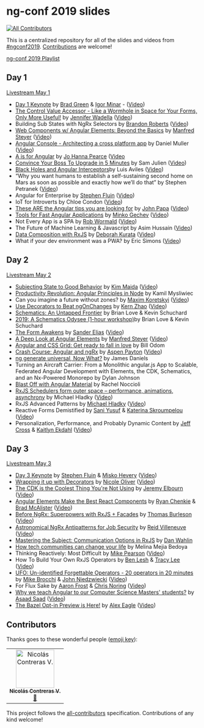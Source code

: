 # ng-conf 2019 slides
[![All Contributors](https://img.shields.io/badge/all_contributors-1-orange.svg?style=flat-square)](#contributors)

This is a centralized repository for all of the slides and videos from [#ngconf2019](https://twitter.com/search?q=%23ngconf2019&src=tyah). [Contributions](#contributors) are welcome!

[ng-conf 2019 Playlist](https://www.youtube.com/watch?v=xvU44SRVrik&list=PLOETEcp3DkCpimylVKTDe968yNmNIajlR)

## Day 1
[Livestream May 1](https://www.youtube.com/watch?v=n-RTxeyLbsk)
* [Day 1 Keynote](https://docs.google.com/presentation/d/19yTRqHT1v4SQz5kXCL6OrIWvH9M20029s_ri5Eil03Y/edit?usp=sharing) by [Brad Green](https://twitter.com/bradlygreen) & [Igor Minar](https://twitter.com/IgorMinar) - ([Video](https://www.youtube.com/watch?v=O0xx5SvjmnU))
* [The Control Value Accessor - Like a Wormhole in Space for Your Forms, Only More Useful!](https://tehfedaykin.github.io/WormholesandCVAs/) by [Jennifer Wadella](https://twitter.com/likeOMGitsFEDAY) ([Video](https://www.youtube.com/watch?v=kVbLSN0AW-Y))
* Building Sub States with NgRx Selectors by [Brandon Roberts](https://twitter.com/brandontroberts) ([Video](https://www.youtube.com/watch?v=RXuSDiLmcN0))
* [Web Components w/ Angular Elements: Beyond the Basics](https://www.softwarearchitekt.at/talk/ngconnect2019/elements) by [Manfred Steyer](https://twitter.com/ManfredSteyer) ([Video](https://www.youtube.com/watch?v=E9i3YBFxSSE))
* [Angular Console - Architecting a cross platform app](https://docs.google.com/presentation/d/1TrPQ5Gq8DFeRXH_h2E9RsNZ6NUsyET5d0B_eQ4TZzcE/edit?usp=sharing) by Daniel Muller ([Video](https://www.youtube.com/watch?v=YzkMFFkzrls))	
* [A is for Angular](https://www.youtube.com/watch?v=lgGpU_o8Kqw) by [Jo Hanna Pearce](https://twitter.com/jdpearce) ([Video](https://www.youtube.com/watch?v=lgGpU_o8Kqw)
* [Convince Your Boss To Upgrade in 5 Minutes](http://samj.im/ngconf) by Sam Julien ([Video](https://www.youtube.com/watch?v=VS2qZe6ewZA))
* [Black Holes and Angular Interceptors](https://luixaviles.com/ngconf-2019/ )by Luis Aviles ([Video](https://www.youtube.com/watch?v=peFWJYFvfQU))
* “Why you want humans to establish a self-sustaining second home on Mars as soon as possible and exactly how we’ll do that” by Stephen Petranek ([Video](https://www.youtube.com/watch?v=_Up7GU-F9zc))
* Angular for Enterprise by [Stephen Fluin](https://twitter.com/stephenfluin) ([Video](https://www.youtube.com/watch?v=4d1HYKL2tt4&t=5s))
* IoT for Introverts by Chloe Condon ([Video](https://www.youtube.com/watch?v=_K30eBabb3A))
* [These ARE the Angular tips you are looking for](https://slides.com/johnpapa/ngconf2019-3-angular-tips) by [John Papa](https://twitter.com/John_Papa) ([Video](https://www.youtube.com/watch?v=2ZFgcTOcnUg))
* [Tools for Fast Angular Applications](https://speakerdeck.com/mgechev/tools-for-fast-angular-applications) by [Minko Gechev](https://twitter.com/mgechev) ([Video](https://www.youtube.com/watch?v=5VlBaaXO6ok))
* Not Every App is a SPA by [Rob Wormald](https://twitter.com/robwormald)	([Video](https://www.youtube.com/watch?v=JX5GGu_7JKc))
 * The Future of Machine Learning & Javascript by Asim Hussain ([Video](https://www.youtube.com/watch?v=hfSjaChrGpI))
* [Data Composition with RxJS](http://bit.ly/deborahk-ngconf2019) by [Deborah Kurata](https://twitter.com/DeborahKurata) ([Video](https://www.youtube.com/watch?v=Z76QlSpYcck))	
* What if your dev environment was a PWA? by Eric Simons ([Video](https://www.youtube.com/watch?v=i01V52I56TA))

## Day 2
[Livestream May 2](https://www.youtube.com/watch?v=sIWvhPXZHc0)
* [Subjecting State to Good Behavior](https://cloud.kmaida.io/KimMaida-SubjectingStateToGoodBehavior.pdf) by [Kim Maida](https://twitter.com/KimMaida) ([Video](https://www.youtube.com/watch?v=XuRpn8KXw6g&list=PLOETEcp3DkCpimylVKTDe968yNmNIajlR&index=23))
* [Productivity Revolution: Angular Principles in Node](https://speakerdeck.com/kamilmysliwiec/productivity-revolution-angular-principles-in-node) by Kamil Mysliwiec
* Can you imagine a future without zones? by [Maxim Koretskyi](https://twitter.com/maxkoretskyi) ([Video](https://www.youtube.com/watch?v=TRfDXG98_Qg))
* [Use Decorators to Beat ngOnChanges](https://docs.google.com/presentation/d/1VhVKngkWCC_tswsf9R_uk7ruRRxoKhhm95K8v0HayAY/edit?usp=sharing) by [Kern Zhao](https://twitter.com/zhaosiyang0909) ([Video](https://www.youtube.com/watch?v=rVDMmlCRvkg))
* [Schematics: An Untapped Frontier](https://docs.google.com/presentation/d/156wl847PwJE5kUQ4PiiS8Qw74tI8Fpj2q3hQTrg8e4U/edit?usp=sharing) by Brian Love & Kevin Schuchard
* [2019: A Schematics Odysee (1-hour workshop)](https://docs.google.com/presentation/d/1h8s5tQssvbzSt77hs7VQT9w5IGAjFXNEUVap6HITjJA/edit?usp=sharing)by Brian Love & Kevin Schuchard
* [The Form Awakens](https://docs.google.com/presentation/d/1HyoAuf9_kiBp9B-9mTHPuTTzhgRvHBR5V-AQs81oXNU/edit?usp=sharing) by [Sander Elias](https://twitter.com/esosanderelias) ([Video](https://youtu.be/JCjyjdlaoaI))
* [A Deep Look at Angular Elements](https://speakerdeck.com/manfredsteyer/a-deep-look-at-angular-elements) by [Manfred Steyer](https://twitter.com/ManfredSteyer) ([Video](https://www.youtube.com/watch?v=_QU0mpyF7bQ))
* [Angular and CSS Grid: Get ready to fall in love](https://github.com/wnodom/spacewalk) by Bill Odom
* [Crash Course: Angular and ngRx](https://bit.ly/2GV8XY9) by [Aspen Payton](https://twitter.com/paytonmn) ([Video](https://www.youtube.com/watch?v=272KDxSIQBw&list=PLOETEcp3DkCpimylVKTDe968yNmNIajlR&index=33))
* [ng generate universal, Now What?](http://bit.ly/jd-ng-conf-2019) by James Daniels
* Turning an Aircraft Carrier: From a Monolithic angular.js App to Scalable, Federated Angular Development with Elements, the CDK, Schematics, and an Nx-Powered Monorepo by Dylan Johnson
* [Blast Off with Angular Material](https://drive.google.com/a/oasisdigital.com/file/d/1eTHOtAWx48WVdP0jzXNg4LkKDnPm8ufa/view?usp=drivesdk) by Rachel Noccioli
* [RxJS Schedulers form outer space – performance, animations, asynchrony](http://bit.ly/scheduling-in-RxJS-v7_ngConf) by Michael Hladky ([Video](http://bit.ly/scheduling-in-RxJS-v7_ngConf_video))
* RxJS Advanced Patterns by [Michael Hladky](https://twitter.com/Michael_Hladky) ([Video](https://www.youtube.com/watch?v=XKfhGntZROQ&list=PLOETEcp3DkCpimylVKTDe968yNmNIajlR&index=21))
* Reactive Forms Demistified by [Sani Yusuf](https://twitter.com/saniyusuf) & [Katerina Skroumpelou](https://twitter.com/psybercity) ([Video](https://www.youtube.com/watch?v=Rq4vjSkidPk))
* Personalization, Performance, and Probably Dynamic Content by [Jeff Cross](https://twitter.com/jeffbcross) & [Kaitlyn Ekdahl](https://twitter.com/kaitlynekdahl) ([Video](https://www.youtube.com/watch?v=fOsLM8tPcDQ))

## Day 3
[Livestream May 3](https://www.youtube.com/watch?v=MLxQor_v924)
* [Day 3 Keynote](http://bit.ly/angular-rd-report) by [Stephen Fluin](https://twitter.com/stephenfluin) & [Misko Hevery](https://twitter.com/mhevery) ([Video](https://www.youtube.com/watch?v=-kYtw3CSe6s&list=PLOETEcp3DkCpimylVKTDe968yNmNIajlR&index=35))
* [Wrapping it up with Decorators](https://slides.com/nixallover/decorators-ngconf2019#/) by [Nicole Oliver](https://twitter.com/nixallover) ([Video](https://www.youtube.com/watch?v=Guvd5BYocYg))
* [The CDK is the Coolest Thing You're Not Using](http://g.co/ng/conf19-components-slides) by [Jeremy Elbourn](https://twitter.com/jelbourn) ([Video](https://youtu.be/4EXQKP-Sihw))
* [Angular Elements Make the Best React Components](https://bit.ly/ng-conf-elements) by [Ryan Chenkie](https://twitter.com/ryanchenkie) & [Brad McAlister](https://twitter.com/sonicparke) ([Video](https://www.youtube.com/watch?v=tHclHHs7nmo))
* [Before NgRx: Superpowers with RxJS + Facades](http://bit.ly/2VgrxCX) by [Thomas Burleson](https://twitter.com/ThomasBurleson) ([Video](https://www.youtube.com/watch?v=h-F5uYM69a4&list=PLOETEcp3DkCpimylVKTDe968yNmNIajlR&index=44))
* [Astronomical NgRx Antipatterns for Job Security](https://docs.google.com/presentation/d/1VsgupNTuuupljQJRqDqUsDRhsFwipA9f3EyP872WnwQ/edit?usp=sharing) by [Reid Villeneuve](https://twitter.com/reidsvilleneuve) ([Video](https://www.youtube.com/watch?v=pY49sCqbDQE))
* [Mastering the Subject: Communication Options in RxJS](https://www.dropbox.com/s/sfqyjksou18b399/Mastering%20the%20Subject%20-%20Communication%20Options%20in%20RxJS.pdf?dl=0) by [Dan Wahlin](https://twitter.com/DanWahlin)
* [How tech communities can change your life](https://docs.google.com/presentation/d/1d_I55TduB6jy6w71ck3yuUBzYZMNLO6cV__IkLuCaV4/edit?usp=drivesdk) by Melina Mejia Bedoya
* Thinking Reactively: Most Difficult by [Mike Pearson](https://twitter.com/mfpears) ([Video](https://www.youtube.com/watch?v=-4cwkHNguXE&list=PLOETEcp3DkCpimylVKTDe968yNmNIajlR&index=40))
* How To Build Your Own RxJS Operators by [Ben Lesh](https://twitter.com/BenLesh) & [Tracy Lee](https://twitter.com/ladyleet) ([Video](https://www.youtube.com/watch?v=E6R_1QB8q4o&list=PLOETEcp3DkCpimylVKTDe968yNmNIajlR&index=47))
* [UFO: Un-identified Forgettable Operators - 20 operators in 20 minutes](https://drive.google.com/file/d/1zP3PIQ_sXxmdnLypQy2q3BfP7IzmOu0l/view?usp=sharing) by [Mike Brocchi](https://twitter.com/Brocco) & [John Niedzwiecki](https://twitter.com/KiltedCode) ([Video](https://www.youtube.com/watch?v=ak3MvMn8u18&list=PLOETEcp3DkCpimylVKTDe968yNmNIajlR&index=48))
* For Flux Sake by [Aaron Frost](https://twitter.com/aaronfrost) & [Chris Noring](https://twitter.com/chris_noring) ([Video](https://www.youtube.com/watch?v=MlQOdTutrro))
* [Why we teach Angular to our Computer Science Masters' students?](http://tiny.cc/ngconf2019) by [Asaad Saad](https://twitter.com/asaadsaad) ([Video](https://youtu.be/YilT45_-esk))
* [The Bazel Opt-in Preview is Here!](https://bazel.angular.io/) by [Alex Eagle](https://twitter.com/Jakeherringbone) ([Video](https://www.youtube.com/watch?v=J1lnp-nU4wM))

## Contributors

Thanks goes to these wonderful people ([emoji key](https://allcontributors.org/docs/en/emoji-key)):

<!-- ALL-CONTRIBUTORS-LIST:START - Do not remove or modify this section -->
<!-- prettier-ignore -->
<table><tr><td align="center"><a href="http://ni500.com"><img src="https://avatars3.githubusercontent.com/u/19766276?v=4" width="100px;" alt="Nicolás Contreras V."/><br /><sub><b>Nicolás Contreras V.</b></sub></a><br /><a href="https://github.com/samjulien/ngconf2019-slides/commits?author=ni500" title="Documentation">📖</a></td></tr></table>

<!-- ALL-CONTRIBUTORS-LIST:END -->

This project follows the [all-contributors](https://github.com/all-contributors/all-contributors) specification. Contributions of any kind welcome!